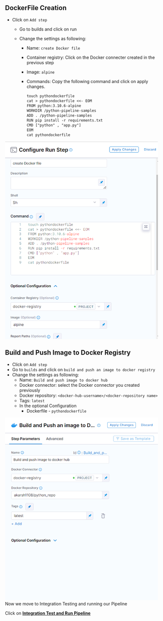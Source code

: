 ##  DockerFile Creation  
 
 - Click on `Add step`
   - Go to builds and click on run 
   - Change the settings as following:
   
      - Name: `create Docker file`
      - Container registry: Click on the Docker connecter created in the previous step 
      - Image: `alpine`
      - Commands: Copy the following command and click on apply changes.
 
         ```
         touch pythondockerfile
         cat > pythondockerfile <<- EOM
         FROM python:3.10.6-alpine
         WORKDIR /python-pipeline-samples
         ADD . /python-pipeline-samples
         RUN pip install -r requirements.txt
         CMD ["python" , "app.py"]
         EOM
         cat pythondockerfile
         ```
![Create docker](/Images/CreateDockerFile.png)         
      
 ## Build and Push Image to Docker Registry
 - Click on `Add step`
 - Go to `builds` and click on `build and push an image to docker registry`
 -  Change the settings as following:
    - Name: `Build and push image to docker hub`
    - Docker connector: select the Docker connector you created previously 
    - Docker repository: `<docker-hub-username>/<docker-repository name>`
    - Tags: `latest`
    - In the optional Configuration
      - Dockerfile - ```pythondockerfile```

![Build and Push](/Images/BuildAndPushImageToDocker.png)
Now we move to Integration Testing and running our Pipeline

Click on **[Integration Test and Run Pipeline](Integration.md)**
